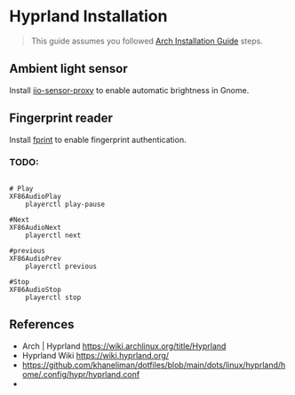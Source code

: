 # Hyprland Installation

> This guide assumes you followed [Arch Installation Guide](Arch%20Installation%20Guide.md) steps.

## Ambient light sensor

Install [iio-sensor-proxy](https://archlinux.org/packages/?name=iio-sensor-proxy) to enable automatic brightness in Gnome.


## Fingerprint reader

Install [fprint](https://wiki.archlinux.org/title/Fprint "Fprint") to enable fingerprint authentication.

### TODO:

```

# Play
XF86AudioPlay
    playerctl play-pause
 
#Next
XF86AudioNext
    playerctl next
 
#previous
XF86AudioPrev
    playerctl previous
 
#Stop
XF86AudioStop
    playerctl stop
```

## References

- Arch | Hyprland https://wiki.archlinux.org/title/Hyprland
- Hyprland Wiki https://wiki.hyprland.org/
- https://github.com/khaneliman/dotfiles/blob/main/dots/linux/hyprland/home/.config/hypr/hyprland.conf
- 
